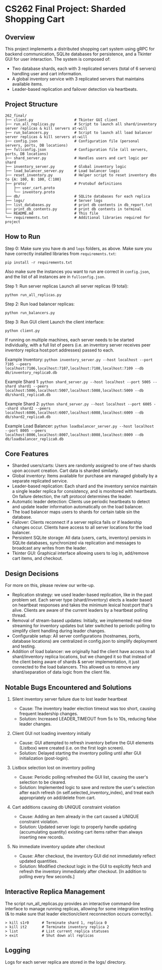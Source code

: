 # CS262 Final Project: Sharded Shopping Cart

## Overview

This project implements a distributed shopping cart system using gRPC for backend communication, SQLite databases for persistence, and a Tkinter GUI for user interaction. The system is composed of:

- Two database shards, each with 3 replicated servers (total of 6 servers) handling user and cart information.
- A global inventory service with 3 replicated servers that maintains available items.
- Leader-based replication and failover detection via heartbeats.

## Project Structure

```[markdown]
262_final/
├── client.py                   # Tkinter GUI client
├── run_all_replicas.py         # Script to launch all shard/inventory server replicas & kill servers at-will
├── run_balancers.py            # Script to launch all load balancer server replicas & kill servers at-will
├── config.json                 # Configuration file (personal servers, ports, DB locations)
├── fullconfig.json             # Configuration file (all servers, ports, DB locations)
├── shard_server.py             # Handles users and cart logic per shard
├── inventory_server.py         # Global inventory logic
├── load_balancer_server.py     # Load balancer logic
├── reset_inventory.py          # Helper script to reset inventory dbs to {A: 100, B: 100, C:100}
├── proto/                      # Protobuf definitions
│   ├── user_cart.proto
│   └── inventory.proto
├── db/                         # SQLite databases for each replica
├── logs/                       # Server logs
├── list_databases.py           # print db contents in db_report.txt
├── print_db_contents.py        # print db contents in terminal
└── README.md                   # This file
└── requirements.txt            # Additional libraries required for project
```

## How to Run

Step 0: Make sure you have `db` and `logs` folders, as above. Make sure you have correctly installed libraries from `requirements.txt`:

```[bash]
pip install -r requirements.txt
```

Also make sure the instances you want to run are correct in `config.json`, and the list of all instances are in `fullconfig.json`.

Step 1: Run server replicas
Launch all server replicas (9 total):

```[bash]
python run_all_replicas.py
```

Step 2: Run load balancer replicas:

```[bash]
python run_balancers.py
```

Step 3: Run GUI client
Launch the client interface:

```[bash]
python client.py
```

If running on multiple machines, each server needs to be started individually, with a full list of peers (i.e. an inventory server receives peer inventory replica host:port addresses) passed to each.

Example Inventory: `python inventory_server.py --host localhost --port 7105 --peers localhost:7106,localhost:7107,localhost:7108,localhost:7109 --db db/inventory_replica0.db`

Example Shard 1: `python shard_server.py --host localhost --port 5005 --shard shard1 --peers localhost:5006,localhost:5007,localhost:5008,localhost:5009 --db db/shard1_replica0.db`

Example Shard 2: `python shard_server.py --host localhost --port 6005 --shard shard2 --peers localhost:6006,localhost:6007,localhost:6008,localhost:6009 --db db/shard2_replica0.db`

Example Load Balancer: `python loadbalancer_server.py --host localhost --port 8005 --peers localhost:8006,localhost:8007,localhost:8008,localhost:8009 --db db/loadbalancer_replica0.db`

## Core Features

- Sharded users/carts: Users are randomly assigned to one of two shards upon account creation. Cart data is sharded similarly.
- Global inventory: Items available for purchase are managed globally by a separate replicated service.
- Leader-based replication: Each shard and the inventory service maintain a single leader replica for consistency, and is monitored with heartbeats. On failure detection, the raft protocol determines the leader.
- Automatic leader detection: Clients use periodic heartbeats to detect and update leader information automatically on the load balancer.
- The load balancer maps users to shards for certain table sin the database.
- Failover: Clients reconnect if a server replica fails or if leadership changes occur. Clients have access to all server locations for the load balancer.
- Persistent SQLite storage: All data (users, carts, inventory) persists in SQLite databases, synchronized via replication and messages to broadcast any writes from the leader.
- Tkinter GUI: Graphical interface allowing users to log in, add/remove cart items, and checkout.

## Design Decisions

For more on this, please review our write-up.

- Replication strategy: we used leader-based replication, like in the past problem set. Each server type (shard/inventory) elects a leader based on heartbeat responses and takes the minimum lexical host:port that's alive. Clients are aware of the current leaders by a heartbeat polling thread.
- Removal of stream-based updates: Initially, we implemented real-time streaming for inventory updates but later switched to periodic polling to simplify client handling during leader changes.
- Configurable setup: All server configurations (hostnames, ports, database locations) are centralized in config.json to simplify deployment and testing.
- Addition of load balancer: we originally had the client have access to all shard/inventory replica locations, but we changed it so that instead of the client being aware of shards & server implementation, it just connected to the load balancers. This allowed us to remove any shard/separation of data logic from the client file.

## Notable Bugs Encountered and Solutions

1. Silent inventory server failure due to lost leader heartbeat

    - Cause: The inventory leader election timeout was too short, causing frequent leadership changes.
    - Solution: Increased LEADER_TIMEOUT from 5s to 10s, reducing false leader changes.

2. Client GUI not loading inventory initially

    - Cause: GUI attempted to refresh inventory before the GUI elements (Listbox) were created (i.e. on the first login screen).
    - Solution: Delayed starting the inventory polling until after GUI initialization (post-login).

3. Listbox selection lost on inventory polling

    - Cause: Periodic polling refreshed the GUI list, causing the user's selection to be cleared.
    - Solution: Implemented logic to save and restore the user's selection after each refresh (in self.selected_inventory_index), and treat each appropriately on add/delete from cart.

4. Cart additions causing db UNIQUE constraint violation

    - Cause: Adding an item already in the cart caused a UNIQUE constraint violation.
    - Solution: Updated server logic to properly handle updating (accumulating quantity) existing cart items rather than always inserting new records.

5. No immediate inventory update after checkout

    - Cause: After checkout, the inventory GUI did not immediately reflect updated quantities.
    - Solution: Modified checkout logic in the GUI to explicitly fetch and refresh the inventory immediately after checkout. [In addition to polling every few seconds.]

## Interactive Replica Management

The script run_all_replicas.py provides an interactive command-line interface to manage running replicas, allowing for some integration testing (& to make sure that leader election/client reconnection occurs correctly).

```[bash]
> kill s1r0      # Terminate shard 1, replica 0
> kill it2       # Terminate inventory replica 2
> list           # List current replica statuses
> exit           # Shut down all replicas
```

## Logging

Logs for each server replica are stored in the logs/ directory.
